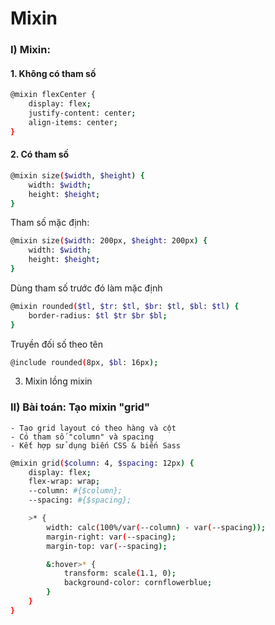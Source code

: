 # Mixin
### I) Mixin:
#### 1. Không có tham số
```sh
@mixin flexCenter {
    display: flex;
    justify-content: center;
    align-items: center;
}
```
#### 2. Có tham số
```sh
@mixin size($width, $height) {
    width: $width;
    height: $height;
}
```
Tham số mặc định:
```sh
@mixin size($width: 200px, $height: 200px) {
    width: $width;
    height: $height;
}
```
Dùng tham số trước đó làm mặc định
```sh
@mixin rounded($tl, $tr: $tl, $br: $tl, $bl: $tl) {
    border-radius: $tl $tr $br $bl;
}
```
Truyền đối số theo tên
```sh
@include rounded(8px, $bl: 16px);
```
3. Mixin lồng mixin
### II) Bài toán: Tạo mixin "grid"
    - Tạo grid layout có theo hàng và cột
    - Có tham số "column" và spacing
    - Kết hợp sử dụng biến CSS & biến Sass
```sh
@mixin grid($column: 4, $spacing: 12px) {
    display: flex;
    flex-wrap: wrap;
    --column: #{$column};
    --spacing: #{$spacing};

    >* {
        width: calc(100%/var(--column) - var(--spacing));
        margin-right: var(--spacing);
        margin-top: var(--spacing);

        &:hover>* {
            transform: scale(1.1, 0);
            background-color: cornflowerblue;
        }
    }
}
```